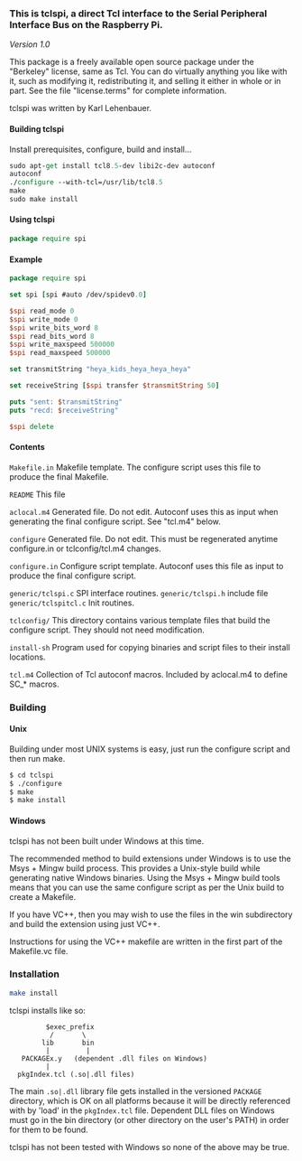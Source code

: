 ### This is tclspi, a direct Tcl interface to the Serial Peripheral Interface Bus on the Raspberry Pi.


*Version 1.0*

This package is a freely available open source package under the "Berkeley" license, same as Tcl.  You can do virtually anything you like with it, such as modifying it, redistributing it, and selling it either in whole or in part. See the file "license.terms" for complete information.

tclspi was written by Karl Lehenbauer.  

#### Building tclspi

Install prerequisites, configure, build and install...

```tcl
sudo apt-get install tcl8.5-dev libi2c-dev autoconf
autoconf
./configure --with-tcl=/usr/lib/tcl8.5
make
sudo make install
```

#### Using tclspi

```tcl
package require spi
```

#### Example

```tcl
package require spi

set spi [spi #auto /dev/spidev0.0]

$spi read_mode 0
$spi write_mode 0
$spi write_bits_word 8
$spi read_bits_word 8
$spi write_maxspeed 500000
$spi read_maxspeed 500000

set transmitString "heya_kids_heya_heya_heya"

set receiveString [$spi transfer $transmitString 50]

puts "sent: $transmitString"
puts "recd: $receiveString"

$spi delete
```

#### Contents

```Makefile.in```	Makefile template.  The configure script uses this file to
		produce the final Makefile.

```README```	This file

```aclocal.m4```	Generated file.  Do not edit.  Autoconf uses this as input
		when generating the final configure script.  See "tcl.m4"
		below.

```configure```	Generated file.  Do not edit.  This must be regenerated
		anytime configure.in or tclconfig/tcl.m4 changes.

```configure.in```	Configure script template.  Autoconf uses this file as input
		to produce the final configure script.

```generic/tclspi.c```	SPI interface routines.
```generic/tclspi.h```	include file
```generic/tclspitcl.c```	Init routines.


```tclconfig/```	This directory contains various template files that build
		the configure script.  They should not need modification.

```install-sh```	Program used for copying binaries and script files
		to their install locations.

```tcl.m4```		Collection of Tcl autoconf macros.  Included by
		aclocal.m4 to define SC_* macros.

### Building

#### Unix

Building under most UNIX systems is easy, just run the configure script
and then run make. 

```bash
$ cd tclspi
$ ./configure
$ make
$ make install
```

#### Windows

tclspi has not been built under Windows at this time.

The recommended method to build extensions under Windows is to use the Msys + Mingw build process. This provides a Unix-style build while generating native Windows binaries. Using the Msys + Mingw build tools means that you can use the same configure script as per the Unix build to create a Makefile.

If you have VC++, then you may wish to use the files in the win subdirectory and build the extension using just VC++. 

Instructions for using the VC++ makefile are written in the first part of the Makefile.vc file.

### Installation

```bash
make install
```

tclspi installs like so:

```
         $exec_prefix
          /       \
        lib       bin
         |         |
   PACKAGEx.y   (dependent .dll files on Windows)
         |
  pkgIndex.tcl (.so|.dll files)
```

The main ```.so|.dll``` library file gets installed in the versioned ```PACKAGE``` directory, which is OK on all platforms because it will be directly referenced with by 'load' in the ```pkgIndex.tcl``` file.  Dependent DLL files on Windows must go in the bin directory (or other directory on the user's PATH) in order for them to be found.

tclspi has not been tested with Windows so none of the above may be true.


